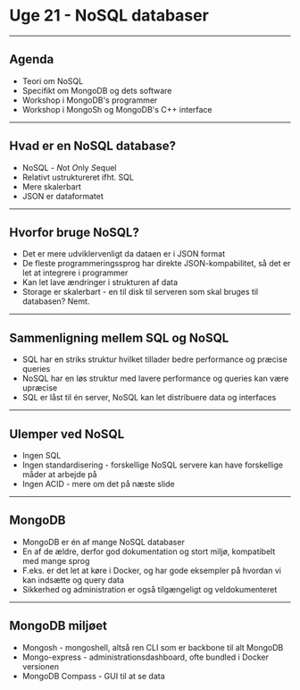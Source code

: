 # Uge 21 - NoSQL databaser

---

## Agenda
- Teori om NoSQL
- Specifikt om MongoDB og dets software
- Workshop i MongoDB's programmer
- Workshop i MongoSh og MongoDB's C++ interface

---

## Hvad er en NoSQL database?
- NoSQL - *N*ot *O*nly *S*equel
- Relativt ustruktureret ifht. SQL 
- Mere skalerbart
- JSON er dataformatet

---

## Hvorfor bruge NoSQL?
- Det er mere udviklervenligt da dataen er i JSON format
- De fleste programmeringssprog har direkte JSON-kompabilitet, så det er let at integrere i programmer 
- Kan let lave ændringer i strukturen af data 
- Storage er skalerbart - en til disk til serveren som skal bruges til databasen? Nemt.
---
## Sammenligning mellem SQL og NoSQL
- SQL har en striks struktur hvilket tillader bedre performance og præcise queries
- NoSQL har en løs struktur med lavere performance og queries kan være upræcise
- SQL er låst til én server, NoSQL kan let distribuere data og interfaces
---
## Ulemper ved NoSQL
- Ingen SQL
- Ingen standardisering - forskellige NoSQL servere kan have forskellige måder at arbejde på
- Ingen ACID - mere om det på næste slide
---
## MongoDB
- MongoDB er én af mange NoSQL databaser 
- En af de ældre, derfor god dokumentation og stort miljø, kompatibelt med mange sprog
- F.eks. er det let at køre i Docker, og har gode eksempler på hvordan vi kan indsætte og query data 
- Sikkerhed og administration er også tilgængeligt og veldokumenteret
---
## MongoDB miljøet
- Mongosh - mongoshell, altså ren CLI som er backbone til alt MongoDB 
- Mongo-express - administrationsdashboard, ofte bundled i Docker versionen
- MongoDB Compass - GUI til at se data 
 
